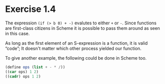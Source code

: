 # Exercise 1.4

The expression ```(if (> b 0) + -)``` evalutes to either ```+``` or ```-```. Since functions are first-class citizens in Scheme it is possible to pass them around as seen in this case.

As long as the first element of an S-expression is a function, it is valid “code”; It doesn't matter which other process yielded our function.

To give another example, the following could be done in Scheme too.

```scheme
(define ops (list + - * /))
((car ops) 1 2)
((cadr) ops 1 2)
```
